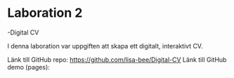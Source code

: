 # Laboration 2
-Digital CV

I denna laboration var uppgiften att skapa ett digitalt, interaktivt CV.



Länk till GitHub repo: https://github.com/lisa-bee/Digital-CV
Länk till GitHub demo (pages): 
